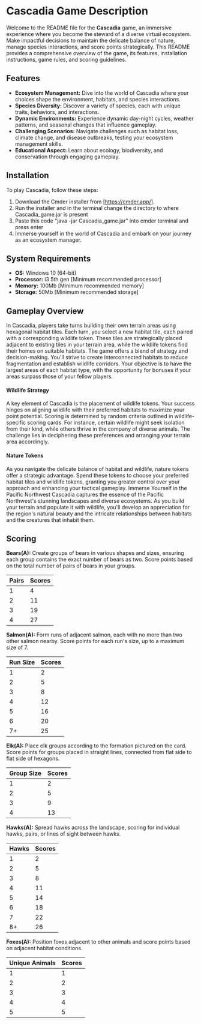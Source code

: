 # Cascadia Game Description

Welcome to the README file for the **Cascadia** game, an immersive experience where you become the steward of a diverse virtual ecosystem. Make impactful decisions to maintain the delicate balance of nature, manage species interactions, and score points strategically. This README provides a comprehensive overview of the game, its features, installation instructions, game rules, and scoring guidelines.

## Features

- **Ecosystem Management:** Dive into the world of Cascadia where your choices shape the environment, habitats, and species interactions.
- **Species Diversity:** Discover a variety of species, each with unique traits, behaviors, and interactions.
- **Dynamic Environments:** Experience dynamic day-night cycles, weather patterns, and seasonal changes that influence gameplay.
- **Challenging Scenarios:** Navigate challenges such as habitat loss, climate change, and disease outbreaks, testing your ecosystem management skills.
- **Educational Aspect:** Learn about ecology, biodiversity, and conservation through engaging gameplay.

## Installation

To play Cascadia, follow these steps:

1. Download the Cmder installer from [https://cmder.app/].
2. Run the installer and in the terminal change the directory to where Cascadia_game.jar is present
3. Paste this code "java -jar Cascadia_game.jar" into cmder terminal and press enter
4. Immerse yourself in the world of Cascadia and embark on your journey as an ecosystem manager.

## System Requirements

- **OS:** Windows 10 (64-bit)
- **Processor:** i3 5th gen [Minimum recommended processor]
- **Memory:** 100Mb [Minimum recommended memory]
- **Storage:** 50Mb [Minimum recommended storage]

## Gameplay Overview
In Cascadia, players take turns building their own terrain areas using hexagonal habitat tiles. Each turn, you select a new habitat tile, each paired with a corresponding wildlife token. These tiles are strategically placed adjacent to existing tiles in your terrain area, while the wildlife tokens find their homes on suitable habitats.
The game offers a blend of strategy and decision-making. You'll strive to create interconnected habitats to reduce fragmentation and establish wildlife corridors. Your objective is to have the largest areas of each habitat type, with the opportunity for bonuses if your areas surpass those of your fellow players.
#### Wildlife Strategy
A key element of Cascadia is the placement of wildlife tokens. Your success hinges on aligning wildlife with their preferred habitats to maximize your point potential. Scoring is determined by random criteria outlined in wildlife-specific scoring cards. For instance, certain wildlife might seek isolation from their kind, while others thrive in the company of diverse animals. The challenge lies in deciphering these preferences and arranging your terrain area accordingly.
#### Nature Tokens
As you navigate the delicate balance of habitat and wildlife, nature tokens offer a strategic advantage. Spend these tokens to choose your preferred habitat tiles and wildlife tokens, granting you greater control over your approach and enhancing your tactical gameplay.
Immerse Yourself in the Pacific Northwest
Cascadia captures the essence of the Pacific Northwest's stunning landscapes and diverse ecosystems. As you build your terrain and populate it with wildlife, you'll develop an appreciation for the region's natural beauty and the intricate relationships between habitats and the creatures that inhabit them.

## Scoring

**Bears(A):** Create groups of bears in various shapes and sizes, ensuring each group contains the exact number of bears as two. Score points based on the total number of pairs of bears in your groups.

| Pairs | Scores |
|-------|--------|
| 1     | 4      |
| 2     | 11     |
| 3     | 19     |
| 4     | 27     |

**Salmon(A):** Form runs of adjacent salmon, each with no more than two other salmon nearby. Score points for each run's size, up to a maximum size of 7.

| Run Size | Scores |
|----------|--------|
| 1        | 2      |
| 2        | 5      |
| 3        | 8      |
| 4        | 12     |
| 5        | 16     |
| 6        | 20     |
| 7+       | 25     |

**Elk(A):** Place elk groups according to the formation pictured on the card. Score points for groups placed in straight lines, connected from flat side to flat side of hexagons.

| Group Size | Scores |
|------------|--------|
| 1          | 2      |
| 2          | 5      |
| 3          | 9      |
| 4          | 13     |

**Hawks(A):** Spread hawks across the landscape, scoring for individual hawks, pairs, or lines of sight between hawks.

| Hawks | Scores |
|-------|--------|
| 1     | 2      |
| 2     | 5      |
| 3     | 8      |
| 4     | 11     |
| 5     | 14     |
| 6     | 18     |
| 7     | 22     |
| 8+    | 26     |

**Foxes(A):** Position foxes adjacent to other animals and score points based on adjacent habitat conditions.

| Unique Animals | Scores |
|----------------|--------|
| 1              | 1      |
| 2              | 2      |
| 3              | 3      |
| 4              | 4      |
| 5              | 5      |


